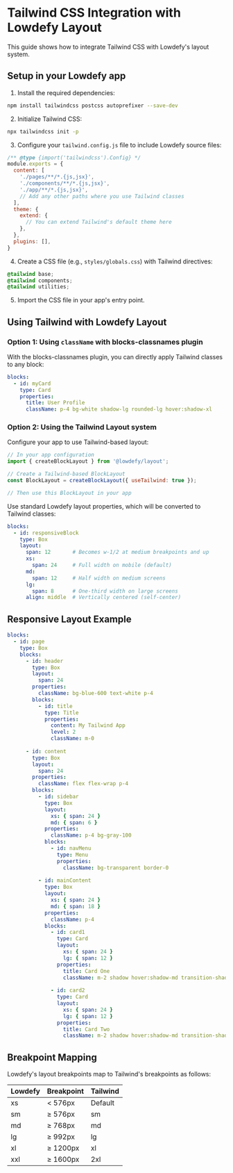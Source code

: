 # Tailwind CSS Integration with Lowdefy Layout

This guide shows how to integrate Tailwind CSS with Lowdefy's layout system.

## Setup in your Lowdefy app

1. Install the required dependencies:

```bash
npm install tailwindcss postcss autoprefixer --save-dev
```

2. Initialize Tailwind CSS:

```bash
npx tailwindcss init -p
```

3. Configure your `tailwind.config.js` file to include Lowdefy source files:

```js
/** @type {import('tailwindcss').Config} */
module.exports = {
  content: [
    './pages/**/*.{js,jsx}',
    './components/**/*.{js,jsx}',
    './app/**/*.{js,jsx}',
    // Add any other paths where you use Tailwind classes
  ],
  theme: {
    extend: {
      // You can extend Tailwind's default theme here
    },
  },
  plugins: [],
}
```

4. Create a CSS file (e.g., `styles/globals.css`) with Tailwind directives:

```css
@tailwind base;
@tailwind components;
@tailwind utilities;
```

5. Import the CSS file in your app's entry point.

## Using Tailwind with Lowdefy Layout

### Option 1: Using `className` with blocks-classnames plugin

With the blocks-classnames plugin, you can directly apply Tailwind classes to any block:

```yaml
blocks:
  - id: myCard
    type: Card
    properties:
      title: User Profile
      className: p-4 bg-white shadow-lg rounded-lg hover:shadow-xl
```

### Option 2: Using the Tailwind Layout system

Configure your app to use Tailwind-based layout:

```js
// In your app configuration
import { createBlockLayout } from '@lowdefy/layout';

// Create a Tailwind-based BlockLayout
const BlockLayout = createBlockLayout({ useTailwind: true });

// Then use this BlockLayout in your app
```

Use standard Lowdefy layout properties, which will be converted to Tailwind classes:

```yaml
blocks:
  - id: responsiveBlock
    type: Box
    layout:
      span: 12       # Becomes w-1/2 at medium breakpoints and up
      xs:
        span: 24     # Full width on mobile (default)
      md:
        span: 12     # Half width on medium screens
      lg:
        span: 8      # One-third width on large screens
      align: middle  # Vertically centered (self-center)
```

## Responsive Layout Example

```yaml
blocks:
  - id: page
    type: Box
    blocks:
      - id: header
        type: Box
        layout:
          span: 24
        properties:
          className: bg-blue-600 text-white p-4
        blocks:
          - id: title
            type: Title
            properties:
              content: My Tailwind App
              level: 2
              className: m-0
      
      - id: content
        type: Box
        layout:
          span: 24
        properties:
          className: flex flex-wrap p-4
        blocks:
          - id: sidebar
            type: Box
            layout:
              xs: { span: 24 }
              md: { span: 6 }
            properties:
              className: p-4 bg-gray-100
            blocks:
              - id: navMenu
                type: Menu
                properties:
                  className: bg-transparent border-0
          
          - id: mainContent
            type: Box
            layout:
              xs: { span: 24 }
              md: { span: 18 }
            properties:
              className: p-4
            blocks:
              - id: card1
                type: Card
                layout:
                  xs: { span: 24 }
                  lg: { span: 12 }
                properties:
                  title: Card One
                  className: m-2 shadow hover:shadow-md transition-shadow
              
              - id: card2
                type: Card
                layout:
                  xs: { span: 24 }
                  lg: { span: 12 }
                properties:
                  title: Card Two
                  className: m-2 shadow hover:shadow-md transition-shadow
```

## Breakpoint Mapping

Lowdefy's layout breakpoints map to Tailwind's breakpoints as follows:

| Lowdefy | Breakpoint | Tailwind |
|---------|------------|----------|
| xs      | < 576px    | Default  |
| sm      | ≥ 576px    | sm       |
| md      | ≥ 768px    | md       |
| lg      | ≥ 992px    | lg       |
| xl      | ≥ 1200px   | xl       |
| xxl     | ≥ 1600px   | 2xl      |
